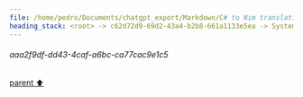 ```yaml
---
file: /home/pedro/Documents/chatgpt_export/Markdown/C# to Nim translation.md
heading_stack: <root> -> c62d72d9-69d2-43a4-b2b8-661a1133e5ea -> System -> 5a0b0a56-d40a-4cbd-b9cd-723b26f630d1 -> System -> aaa29c1a-79ad-4c94-b557-f135da09a3d7 -> User -> d005864f-c7a0-487f-9627-1ff49abcab93 -> Assistant -> aaa2f9df-dd43-4caf-a6bc-ca77cac9e1c5
---
```

###### aaa2f9df-dd43-4caf-a6bc-ca77cac9e1c5
[parent ⬆️](#d005864f-c7a0-487f-9627-1ff49abcab93)
